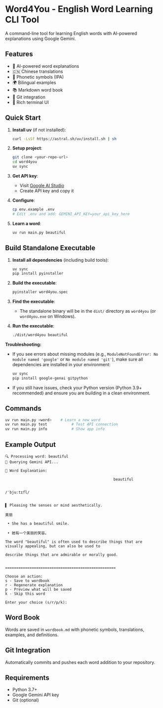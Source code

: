 # Word4You - English Word Learning CLI Tool

A command-line tool for learning English words with AI-powered explanations using Google Gemini.

## Features

- 🤖 AI-powered word explanations
- 🇨🇳 Chinese translations
- 📝 Phonetic symbols (IPA)
- 🌍 Bilingual examples
- 📚 Markdown word book
- 🔄 Git integration
- 🎨 Rich terminal UI

## Quick Start

1. **Install uv** (if not installed):
   ```bash
   curl -LsSf https://astral.sh/uv/install.sh | sh
   ```

2. **Setup project**:
   ```bash
   git clone <your-repo-url>
   cd word4you
   uv sync
   ```

3. **Get API key**:
   - Visit [Google AI Studio](https://makersuite.google.com/app/apikey)
   - Create API key and copy it

4. **Configure**:
   ```bash
   cp env.example .env
   # Edit .env and add: GEMINI_API_KEY=your_api_key_here
   ```

5. **Learn a word**:
   ```bash
   uv run main.py beautiful
   ```

## Build Standalone Executable

1. **Install all dependencies** (including build tools):
   ```bash
   uv sync
   pip install pyinstaller
   ```

2. **Build the executable**:
   ```bash
   pyinstaller word4you.spec
   ```

3. **Find the executable**:
   - The standalone binary will be in the `dist/` directory as `word4you` (or `word4you.exe` on Windows).

4. **Run the executable**:
   ```bash
   ./dist/word4you beautiful
   ```

**Troubleshooting:**
- If you see errors about missing modules (e.g., `ModuleNotFoundError: No module named 'google'` or `No module named 'git'`), make sure all dependencies are installed in your environment:
  ```bash
  uv sync
  pip install google-genai gitpython
  ```
- If you still have issues, check your Python version (Python 3.9+ recommended) and ensure you are building in a clean environment.

## Commands

```bash
uv run main.py <word>    # Learn a new word
uv run main.py test           # Test API connection
uv run main.py info           # Show app info
```

## Example Output

```
🔍 Processing word: beautiful
🤖 Querying Gemini API...

📖 Word Explanation:

                                                 beautiful


/ˈbjuːtɪfl/


▌ Pleasing the senses or mind aesthetically.                                                              

美丽                                                                                                        

 • She has a beautiful smile.

 • 她有一个美丽的笑容。                                                                                     

The word "beautiful" is often used to describe things that are visually appealing, but can also be used to

describe things that are admirable or morally good.


==================================================

Choose an action:
s - Save to wordbook
r - Regenerate explanation
p - Preview what will be saved
k - Skip this word

Enter your choice (s/r/p/k):
```

## Word Book

Words are saved in `wordbook.md` with phonetic symbols, translations, examples, and definitions.

## Git Integration

Automatically commits and pushes each word addition to your repository.

## Requirements

- Python 3.7+
- Google Gemini API key
- Git (optional)